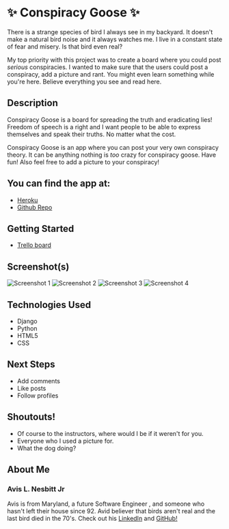 # ✨ Conspiracy Goose ✨

There is a strange species of bird I always see in my backyard. It doesn't make a natural bird noise and it always watches me. I live in a constant state of fear and misery. Is that bird even real? 

My top priority with this project was to create a board where you could post *serious* conspiracies. I wanted to make sure that the users could post a conspiracy, add a picture and rant. You might even learn something while you're here. Believe everything you see and read here.

## Description 

Conspiracy Goose is a board for spreading the truth and eradicating lies! Freedom of speech is a right and I want people to be able to express themselves and speak their truths. No matter what the cost.

Conspiracy Goose is an app where you can post your very own conspiracy theory. It can be anything nothing is *too* crazy for conspiracy goose. Have fun! Also feel free to add a picture to your conspiracy!

## You can find the app at:
- [Heroku](https://conspiracygeese.herokuapp.com/)
- [Github Repo](https://github.com/avisjrjr/conspiracygoose)


## Getting Started
- [Trello board](https://trello.com/b/E2GUFMhR/conspiracy-collector)


## Screenshot(s)
![Screenshot 1](https://i.imgur.com/hdv4YlO.png)
![Screenshot 2](https://i.imgur.com/9oCr90q.png)
![Screenshot 3](https://i.imgur.com/7cCfm4w.png)
![Screenshot 4](https://i.imgur.com/DC2AAaA.png)



## Technologies Used
- Django
- Python
- HTML5
- CSS

## Next Steps
- Add comments
- Like posts
- Follow profiles

## Shoutouts!
- Of course to the instructors, where would I be if it weren't for you.
- Everyone who I used a picture for.
- What the dog doing?

## About Me
### Avis L. Nesbitt Jr

Avis is from Maryland, a future Software Engineer , and someone who hasn't left their house since 92. Avid believer that birds aren't real and the last bird died in the 70's.
Check out his [LinkedIn](https://www.linkedin.com/in/avisnesbittjr/) and [GitHub!](https://github.com/avisjrjr)


